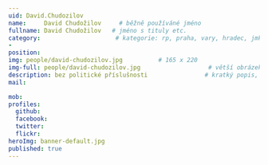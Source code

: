 ```yaml
---
uid: David.Chudozilov
name:     David Chudožilov     # běžně používáné jméno
fullname: David Chudožilov   # jméno s tituly etc.
category:                     # kategorie: rp, praha, vary, hradec, jmk, senat
- 
position:
img: people/david-chudozilov.jpg          # 165 x 220
img-full: people/david-chudozilov.jpg                   # větší obrázek zobrazený na podrobném profilu
description: bez politické příslušnosti                # kratký popis, max 160 znaků
mail:

mob:         
profiles:
  github:
  facebook:       
  twitter:        
  flickr:       
heroImg: banner-default.jpg
published: true
---
```

